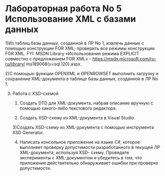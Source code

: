 # Лабораторная работа No 5 Использование XML с базами данных

1)Из таблиц базы данных, созданной в ЛР No 1, извлечь данные с помощью конструкции FOR XML; проверить все режимы конструкции FOR XML. FYI: MSDN Library «Использование режима EXPLICIT совместно с предложением FOR XML» - https://msdn.microsoft.com/ru-ru/library/ ms189068(v=sql.120).aspx.

2)С помощью функции OPENXML и OPENROWSET выполнить загрузку и сохранение XML-документа в таблице базы данных, созданной в ЛР No 1.

3) Работа с XSD-схемой

    1) Создать DTD для XML-документа, набрав описание вручную с помощью какого-либо текстового редактора.
    
    2) Создать XSD-схему из XML-документа в Visual Studio.

 
    3)Создать XSD-схему из XML-документа с помощью инструмента XSD Generator.

    4) Написать консольное приложение на языке C#, которое выполняет проверку допустимости разработанного в текущей ЛР XML-документа, используя XSD- схему. Проведите эксперименты с XML-документом и убедитесь в том, что приложение действительно обнаруживает ошибки при проверке допустимости.

